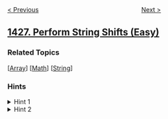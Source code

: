 <!--|This file generated by command(leetcode description); DO NOT EDIT.    |-->
<!--+----------------------------------------------------------------------+-->
<!--|@author    awesee <openset.wang@gmail.com>                           |-->
<!--|@link      https://github.com/awesee                                 |-->
<!--|@home      https://github.com/awesee/leetcode                        |-->
<!--+----------------------------------------------------------------------+-->

[< Previous](../counting-elements "Counting Elements")
　　　　　　　　　　　　　　　　
[Next >](../leftmost-column-with-at-least-a-one "Leftmost Column with at Least a One")

## [1427. Perform String Shifts (Easy)](https://leetcode.com/problems/perform-string-shifts "字符串的左右移")



### Related Topics
  [[Array](../../tag/array/README.md)]
  [[Math](../../tag/math/README.md)]
  [[String](../../tag/string/README.md)]

### Hints
<details>
<summary>Hint 1</summary>
Intuitively performing all shift operations is acceptable due to the constraints.
</details>

<details>
<summary>Hint 2</summary>
You may notice that left shift cancels the right shift, so count the total left shift times (may be negative if the final result is right shift), and perform it once.
</details>
